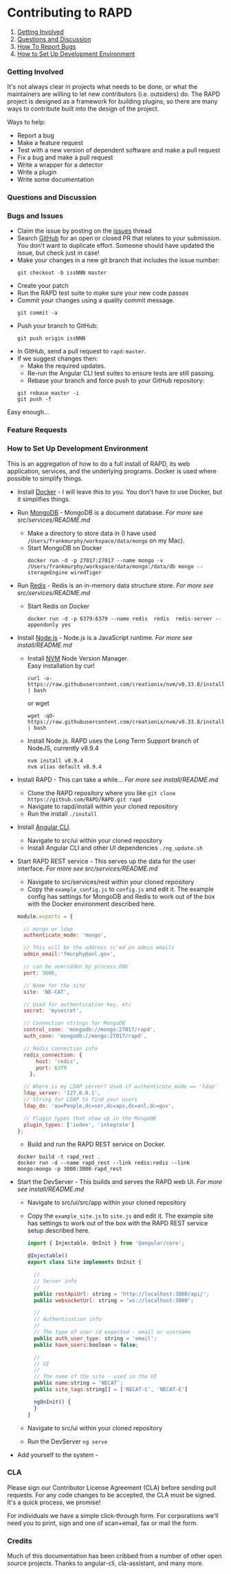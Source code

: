 # Contributing to RAPD

1. [Getting Involved](#getting-involved)
2. [Questions and Discussion](#questions-and-discussion)
3. [How To Report Bugs](#how-to-report-bugs)
4. [How to Set Up Development Environment](#how-to-set-up-development-environment)

### Getting Involved
It's not always clear in projects what needs to be done, or what the maintainers are willing to let new contributors (i.e. outsiders) do. The RAPD project is designed as a framework for building plugins, so there are many ways to contribute built into the design of the project.

Ways to help:
* Report a bug
* Make a feature request
* Test with a new version of dependent software and make a pull request
* Fix a bug and make a pull request
* Write a wrapper for a detector
* Write a plugin
* Write some documentation

### Questions and Discussion

### Bugs and Issues
* Claim the issue by posting on the [issues](https://github.com/rapd/rapd/issues) thread
* Search [GitHub](https://github.com/rapd/rapd/pulls) for an open or closed PR
  that relates to your submission. You don't want to duplicate effort. Someone should have updated the issue, but check just in case!
* Make your changes in a new git branch that includes the issue number:
  ```shell
  git checkout -b issNNN master
  ```
* Create your patch
* Run the RAPD test suite to make sure your new code passes
* Commit your changes using a quality commit message.
  ```shell
  git commit -a
  ```
* Push your branch to GitHub:
  ```shell
  git push origin issNNN
  ```
* In GitHub, send a pull request to `rapd:master`.
* If we suggest changes then:
  * Make the required updates.
  * Re-run the Angular CLI test suites to ensure tests are still passing.
  * Rebase your branch and force push to your GitHub repository:
  ```shell
  git rebase master -i
  git push -f
  ```
Easy enough...

### Feature Requests

### How to Set Up Development Environment
This is an aggregation of how to do a full install of RAPD, its web application, services, and the underlying programs. Docker is used where possible to simplify things.

* Install [Docker](https://docs.docker.com) - I will leave this to you. You don't have to use Docker, but it simplifies things.

* Run [MongoDB](https://hub.docker.com/_/mongo/) - MongoDB is a document database. _For more see src/services/README.md_
  * Make a directory to store data in (I have used `/Users/frankmurphy/workspace/data/mongo` on my Mac).
  * Start MongoDB on Docker
    ```shell
    docker run -d -p 27017:27017 --name mongo -v /Users/frankmurphy/workspace/data/mongo:/data/db mongo --storageEngine wiredTiger
    ```

* Run [Redis](https://hub.docker.com/_/redis/) - Redis is an in-memory data structure store. _For more see src/services/README.md_
  * Start Redis on Docker
    ```shell
    docker run -d -p 6379:6379 --name redis  redis  redis-server --appendonly yes
    ```

* Install [Node.js](https://nodejs.org/en/) - Node.js is a JavaScript runtime. _For more see install/README.md_
  * Install [NVM](https://github.com/creationix/nvm) Node Version Manager.  
    Easy installation by curl  
    ```
    curl -o- https://raw.githubusercontent.com/creationix/nvm/v0.33.8/install.sh | bash
    ```  
    or wget  
    ```
    wget -qO- https://raw.githubusercontent.com/creationix/nvm/v0.33.8/install.sh | bash
    ```
  * Install Node.js. RAPD uses the Long Term Support branch of NodeJS, currently v8.9.4  
    ```
    nvm install v8.9.4
    nvm alias default v8.9.4
    ```

* Install RAPD - This can take a while... _For more see install/README.md_
  * Clone the RAPD repository where you like `git clone https://github.com/RAPD/RAPD.git rapd`  
  * Navigate to rapd/install within your cloned repository
  * Run the install `./install`


* Install [Angular CLI](https://cli.angular.io).
  * Navigate to src/ui within your cloned repository
  * Install Angular CLI and other UI dependencies `./ng_update.sh`  


* Start RAPD REST service - This serves up the data for the user interface. _For more see src/services/README.md_
  * Navigate to src/services/rest within your cloned repository
  * Copy the `example_config.js` to `config.js` and edit it. The example config has settings for MongoDB and Redis to work out of the box with the Docker environment described here.  
  ```javascript
  module.exports = {

    // mongo or ldap
    authenticate_mode: 'mongo',

    // This will be the address cc'ed on admin emails
    admin_email:'fmurphy@anl.gov',

    // can be overidden by process.ENV
    port: 3000,

    // Name for the site
    site: 'NE-CAT',

    // Used for authentication key, etc
    secret: 'mysecret',

    // Connection strings for MongoDB
    control_conn: 'mongodb://mongo:27017/rapd',
    auth_conn: 'mongodb://mongo:27017/rapd',

    // Redis connection info
    redis_connection: {
        host: 'redis',
        port: 6379
      },

    // Where is my LDAP server? Used if authenticate_mode == 'ldap'
    ldap_server: '127.0.0.1',
    // String for LDAP to find your users
    ldap_dn: 'ou=People,dc=ser,dc=aps,dc=anl,dc=gov',

    // Plugin types that show up in the MongoDB
    plugin_types: ['index', 'integrate']
  };
  ```
  * Build and run the RAPD REST service on Docker.
  ```shell
  docker build -t rapd_rest .
  docker run -d --name rapd_rest --link redis:redis --link mongo:mongo -p 3000:3000 rapd_rest
  ```
* Start the DevServer - This builds and serves the RAPD web UI. _For more see install/README.md_
  * Navigate to src/ui/src/app within your cloned repository
  * Copy the `example_site.js` to `site.js` and edit it. The example site has settings to work out of the box with the RAPD REST service setup described here.

    ```javascript
    import { Injectable, OnInit } from '@angular/core';

    @Injectable()
    export class Site implements OnInit {

      //
      // Server info
      //
      public restApiUrl: string = 'http://localhost:3000/api/';
      public websocketUrl: string = 'ws://localhost:3000';

      //
      // Authentication info
      //
      // The type of user id expected - email or username
      public auth_user_type: string = 'email';
      public have_users:boolean = false;

      //
      // UI
      //
      // The name of the site - used in the UI
      public name:string = 'NECAT';
      public site_tags:string[] = ['NECAT-C', 'NECAT-E']

      ngOnInit() {
      }
    }
    ```
  * Navigate to src/ui within your cloned repository
  * Run the DevServer `ng serve`

* Add yourself to the system - 






### CLA
Please sign our Contributor License Agreement (CLA) before sending pull requests. For any code changes to be accepted, the CLA must be signed. It's a quick process, we promise!

For individuals we have a simple click-through form.
For corporations we'll need you to print, sign and one of scan+email, fax or mail the form.

### Credits
Much of this documentation has been cribbed from a number of other open source projects. Thanks to angular-cli, cla-assistant, and many more.
